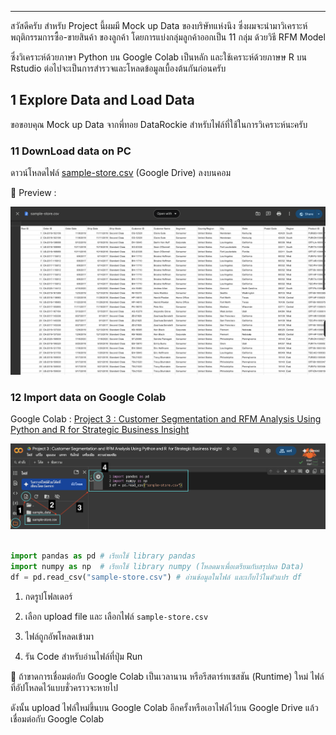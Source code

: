 

---

   สวัสดีครับ สำหรับ Project นี้ผมมี Mock up Data ของบริษัทแห่งนึง ซึ่งผมจะนำมาวิเคราะห์พฤติกรรมการซื้อ-ขายสินค้า ของลูกค้า โดยการแบ่งกลุ่มลูกค้าออกเป็น 11 กลุ่ม ด้วยวิธี RFM Model

   ซึ่งวิเคราะห์ด้วยภาษา Python บน Google Colab เป็นหลัก และใช้เคราะห์ด้วยภาษษ R บน Rstudio ต่อไปจะเป็นการสำรวจและโหลดข้อมูลเบื้องต้นกันก่อนครับ


## 1 Explore Data and Load Data

ขอขอบคุณ Mock up Data จากพี่ทอย DataRockie สำหรับไฟล์ที่ใช้ในการวิเคราะห์นะครับ

### 11 DownLoad data on PC

ดาวน์โหลดไฟล์ [sample-store.csv](https://drive.google.com/file/d/1-3p1eJCJZjYpfO4rfRh4aMehnUWS2LKY/view?usp=sharing) (Google Drive) ลงบนคอม

📸 Preview :
     
<p align="center">
     <img src="https://github.com/Phubordin/My-Portfolio-Website/blob/main/sample-store.png">
</p>
        
### 12 Import data on Google Colab

Google Colab : [Project 3 : Customer Segmentation and RFM Analysis Using Python and R  for Strategic Business Insight](https://colab.research.google.com/drive/1-zaB6ZUy02SvfJKNKsgmx-6X_3BOsoMh?usp=sharing)

<p align="center">
  <img src="https://github.com/Phubordin/My-Portfolio-Website/blob/main/p3-load-data0.png" alt="load-data-colab">
</p>

```python

import pandas as pd # เรียกใช้ library pandas
import numpy as np  # เรียกใช้ library numpy (โหลดมาเพื่อเตรียมกับสรุปผล Data)
df = pd.read_csv("sample-store.csv") # อ่านข้อมูลในไฟล์ และเก็บไว้ในตัวแปร df

```

1. กดรูปโฟลเดอร์

2. เลือก upload file และ เลือกไฟล์ `sample-store.csv`

3. ไฟล์ถูกอัพโหลดเข้ามา

4. รัน Code สำหรับอ่านไฟล์ที่ปุ่ม Run

📍 ถ้าขาดการเชื่อมต่อกับ Google Colab เป็นเวลานาน หรือรีสตาร์ทเซสชัน (Runtime) ใหม่ ไฟล์ที่อัปโหลดไว้แบบชั่วคราวจะหายไป

ดังนั้น upload ไฟล์ใหม่ขึ้นบน Google Colab อีกครั้งหรือเอาไฟล์ไว้บน Google Drive แล้วเชื่อมต่อกับ Google Colab

